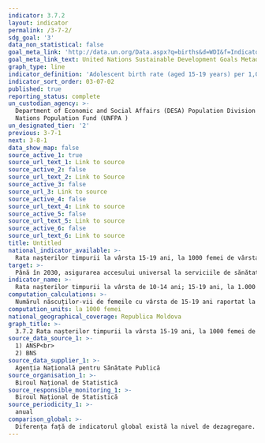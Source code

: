 ```yaml
---
indicator: 3.7.2
layout: indicator
permalink: /3-7-2/
sdg_goal: '3'
data_non_statistical: false
goal_meta_link: 'http://data.un.org/Data.aspx?q=births&d=WDI&f=Indicator_Code%3aSP.ADO.TFRT'
goal_meta_link_text: United Nations Sustainable Development Goals Metadata (PDF 90.8 KB)
graph_type: line
indicator_definition: 'Adolescent birth rate (aged 15-19 years) per 1,000 women in that age group'
indicator_sort_order: 03-07-02
published: true
reporting_status: complete
un_custodian_agency: >-
  Department of Economic and Social Affairs (DESA) Population Division United
  Nations Population Fund (UNFPA )
un_designated_tier: '2'
previous: 3-7-1
next: 3-8-1
data_show_map: false
source_active_1: true
source_url_text_1: Link to source
source_active_2: false
source_url_text_2: Link to Source
source_active_3: false
source_url_3: Link to source
source_active_4: false
source_url_text_4: Link to source
source_active_5: false
source_url_text_5: Link to source
source_active_6: false
source_url_text_6: Link to source
title: Untitled
national_indicator_available: >-
  Rata nașterilor timpurii la vârsta 15-19 ani, la 1000 femei de vârsta respectivă, pe medii de reședință
target: >-
  Până în 2030, asigurarea accesului universal la serviciile de sănătate sexuală și reproductivă, inclusiv pentru planificarea familiei, informare și educație, precum și integrarea sănătății reproducerii în strategiile și programele naționale
indicator_name: >-
  Rata nașterilor timpurii la vârsta de 10-14 ani; 15-19 ani, la 1.000 femei din respectivul grup de vârstă
computation_calculations: >-
  Numărul născuților-vii de femeile cu vârsta de 15-19 ani raportat la 1000 femei de vârstă respectivă
computation_units: la 1000 femei
national_geographical_coverage: Republica Moldova
graph_title: >-
  3.7.2 Rata nașterilor timpurii la vârsta 15-19 ani, la 1000 femei de vârsta respectivă, pe medii de reședință
source_data_source_1: >-
  1) ANSP<br> 
  2) BNS
source_data_supplier_1: >-
  Agenția Națională pentru Sănătate Publică
source_organisation_1: >-
  Biroul Național de Statistică
source_responsible_monitoring_1: >-
  Biroul Național de Statistică
source_periodicity_1: >-
  anual
comparison_global: >-
  Diferența față de indicatorul global există la nivel de dezagregare.
---
```

